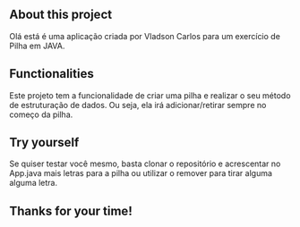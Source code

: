 ## About this project

Olá está é uma aplicação criada por Vladson Carlos para um exercício de Pilha em JAVA.

## Functionalities

Este projeto tem a funcionalidade de criar uma pilha e realizar o seu método de estruturação de dados. Ou seja, ela irá adicionar/retirar sempre no começo da pilha.

## Try yourself

Se quiser testar você mesmo, basta clonar o repositório e acrescentar no App.java mais letras para a pilha ou utilizar o remover para tirar alguma alguma letra.


## Thanks for your time! 

